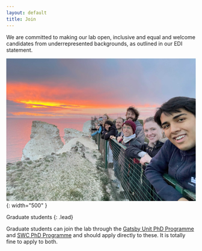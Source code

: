 ```yaml
---
layout: default
title: Join
---
```



We are committed to making our lab open, inclusive and equal and welcome candidates from underrepresented backgrounds, as outlined in our EDI statement.


![Lab group photo, Isle of Wight](/assets/images/group_photo_isle_of_wight.jpeg){: width="500" }


Graduate students
{: .lead}

Graduate students can join the lab through the [Gatsby Unit PhD Programme](https://www.ucl.ac.uk/gatsby/study-and-work/phd-programme) and [SWC PhD Programme](https://www.sainsburywellcome.org/web/content/neuroscience-phd-programme) and should apply directly to these. It is totally fine to apply to both.
